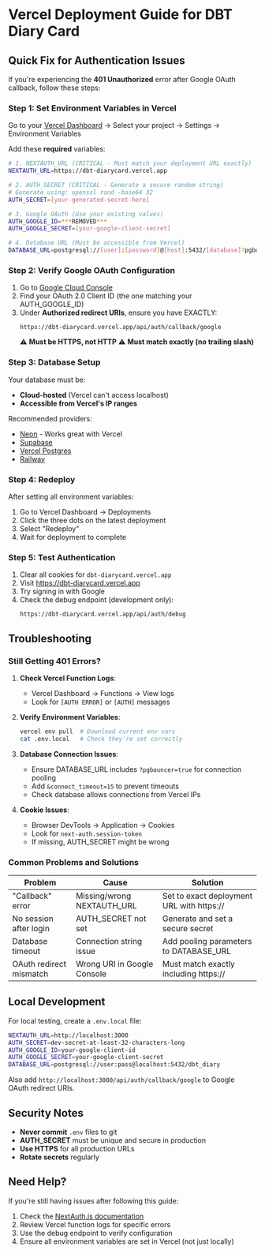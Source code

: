 # Vercel Deployment Guide for DBT Diary Card

## Quick Fix for Authentication Issues

If you're experiencing the **401 Unauthorized** error after Google OAuth callback, follow these steps:

### Step 1: Set Environment Variables in Vercel

Go to your [Vercel Dashboard](https://vercel.com/dashboard) → Select your project → Settings → Environment Variables

Add these **required** variables:

```bash
# 1. NEXTAUTH_URL (CRITICAL - Must match your deployment URL exactly)
NEXTAUTH_URL=https://dbt-diarycard.vercel.app

# 2. AUTH_SECRET (CRITICAL - Generate a secure random string)
# Generate using: openssl rand -base64 32
AUTH_SECRET=[your-generated-secret-here]

# 3. Google OAuth (Use your existing values)
AUTH_GOOGLE_ID=***REMOVED***
AUTH_GOOGLE_SECRET=[your-google-client-secret]

# 4. Database URL (Must be accessible from Vercel)
DATABASE_URL=postgresql://[user]:[password]@[host]:5432/[database]?pgbouncer=true&connect_timeout=15
```

### Step 2: Verify Google OAuth Configuration

1. Go to [Google Cloud Console](https://console.cloud.google.com/apis/credentials)
2. Find your OAuth 2.0 Client ID (the one matching your AUTH_GOOGLE_ID)
3. Under **Authorized redirect URIs**, ensure you have EXACTLY:
   ```
   https://dbt-diarycard.vercel.app/api/auth/callback/google
   ```
   ⚠️ **Must be HTTPS, not HTTP**
   ⚠️ **Must match exactly (no trailing slash)**

### Step 3: Database Setup

Your database must be:
- **Cloud-hosted** (Vercel can't access localhost)
- **Accessible from Vercel's IP ranges**

Recommended providers:
- [Neon](https://neon.tech/) - Works great with Vercel
- [Supabase](https://supabase.com/)
- [Vercel Postgres](https://vercel.com/docs/storage/vercel-postgres)
- [Railway](https://railway.app/)

### Step 4: Redeploy

After setting all environment variables:
1. Go to Vercel Dashboard → Deployments
2. Click the three dots on the latest deployment
3. Select "Redeploy"
4. Wait for deployment to complete

### Step 5: Test Authentication

1. Clear all cookies for `dbt-diarycard.vercel.app`
2. Visit https://dbt-diarycard.vercel.app
3. Try signing in with Google
4. Check the debug endpoint (development only):
   ```
   https://dbt-diarycard.vercel.app/api/auth/debug
   ```

## Troubleshooting

### Still Getting 401 Errors?

1. **Check Vercel Function Logs**:
   - Vercel Dashboard → Functions → View logs
   - Look for `[AUTH ERROR]` or `[AUTH]` messages

2. **Verify Environment Variables**:
   ```bash
   vercel env pull  # Download current env vars
   cat .env.local   # Check they're set correctly
   ```

3. **Database Connection Issues**:
   - Ensure DATABASE_URL includes `?pgbouncer=true` for connection pooling
   - Add `&connect_timeout=15` to prevent timeouts
   - Check database allows connections from Vercel IPs

4. **Cookie Issues**:
   - Browser DevTools → Application → Cookies
   - Look for `next-auth.session-token`
   - If missing, AUTH_SECRET might be wrong

### Common Problems and Solutions

| Problem | Cause | Solution |
|---------|-------|----------|
| "Callback" error | Missing/wrong NEXTAUTH_URL | Set to exact deployment URL with https:// |
| No session after login | AUTH_SECRET not set | Generate and set a secure secret |
| Database timeout | Connection string issue | Add pooling parameters to DATABASE_URL |
| OAuth redirect mismatch | Wrong URI in Google Console | Must match exactly including https:// |

## Local Development

For local testing, create a `.env.local` file:

```bash
NEXTAUTH_URL=http://localhost:3000
AUTH_SECRET=dev-secret-at-least-32-characters-long
AUTH_GOOGLE_ID=your-google-client-id
AUTH_GOOGLE_SECRET=your-google-client-secret
DATABASE_URL=postgresql://user:pass@localhost:5432/dbt_diary
```

Also add `http://localhost:3000/api/auth/callback/google` to Google OAuth redirect URIs.

## Security Notes

- **Never commit** `.env` files to git
- **AUTH_SECRET** must be unique and secure in production
- **Use HTTPS** for all production URLs
- **Rotate secrets** regularly

## Need Help?

If you're still having issues after following this guide:

1. Check the [NextAuth.js documentation](https://next-auth.js.org/)
2. Review Vercel function logs for specific errors
3. Use the debug endpoint to verify configuration
4. Ensure all environment variables are set in Vercel (not just locally)
